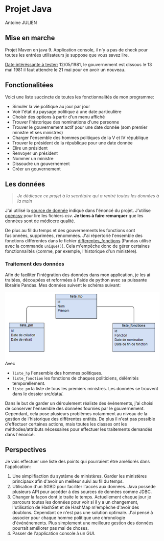 # Projet Java
Antoine JULIEN

## Mise en marche 
Projet Maven en java 9. Application console, il n'y a pas de check pour toutes les entrées utilisateurs je suppose que vous savez lire. 

<u>Date intéréssante à tester:</u> 12/05/1981, le gouvernement est dissous le 13 mai 1981 il faut attendre le 21 mai pour en avoir un nouveau.


## Fonctionalitées
Voici une liste succincte de toutes les fonctionnalités de mon programme:
 - Simuler la vie politique au jour par jour
 - Voir l'état du paysage politique à une date particulière
 - Choisir des options à partir d'un menu affiché
 - Trouver l'historique des nominations d'une personne
 - Trouver le gouvernement actif pour une date donnée (som premier ministre et ses ministres)
 - Charger l'ensemble des hommes politiques de la V et IV république
 - Trouver le président de la république pour une date donnée
 - Elire un président
 - Renvoyer un président
 - Nommer un ministre
 - Dissoudre un gouvernement
 - Créer un gouvernement 


## Les données
> *Je dédicace ce projet à la secrétaire qui a rentré toutes les données à la main*

J'ai utilisé la [source de donnée](https://www.data.gouv.fr/fr/datasets/liste-alphabetique-des-ministres-de-la-liberation-a-la-veme-republique/) indiqué dans l'énoncé du projet. J'utilise [opencsv](http://opencsv.sourceforge.net/) pour lire les fichiers csv. 
**Je tiens à faire remarquer** que les données sont de médiocre qualité. 

De plus au fil du temps et des gouvernements les fonctions sont fusionnées, supprimées, renommées. J'ai répertorié l'ensemble des fonctions différentes dans le fichier [differentes_fonctions](src/data/differentes_fonctions) (Pandas utilisé avec la commande `unique()`). Cela m'empêche donc de gérer certaines fonctionnalités (comme, par exemple, l'historique d'un ministère). 

### Traitement des données
Afin de faciliter l'intégration des données dans mon application, je les ai traitées, découpées et reformées à l'aide de python avec sa puissante librairie Pandas. Mes données suivent le schéma suivant:

![schéma](schema.PNG)    
Avec 
- `liste_hp` l'ensemble des hommes politiques.  
- `liste_fonction` les fonctions de chaques politiciens, délémités temporellement.  
- `liste_pm` la liste de tous les premiers ministres.
Les données se trouvent dans le dossier src/data/.  

Dans le but de garder un déroulement réaliste des événements, j'ai choisi de conserver l'ensemble des données fournies par le gouvernement. Cependant, cela pose plusieurs problèmes notamment au niveau de la gestion de l'historique des différentes entités. De plus il n'est pas possible d'effectuer certaines actions, mais toutes les classes ont les méthodes/attributs nécessaires pour effectuer les traitements demandés dans l'énoncé.

## Perspectives  
 
Je vais effectuer une liste des points qui pourraient être améliorés dans l'application:
 1. Une simplifiaction du système de ministères. Garder les ministères principaux afin d'avoir un meilleur suivi au fil du temps.
 2. Utilisation d'un SGBD pour faciliter l'accès aux données. Java possède plusieurs API pour accéder à des sources de données comme JDBC. 
 3. Changer la façon dont je traite le temps. Actuellement chaque jour je parcours toutes les données pour voir si il y a un changement, l'utilisation de HashSet et de HashMap m'empèche d'avoir des doublons. Cependant ce n'est pas une solution optimale. J'ai pensé à associer pour chaque homme politique une chronologie d'événénements. Plus simplement une meilleure gestion des données pourrait améliorer pas mal de choses.
 4. Passer de l'application console à un GUI.
